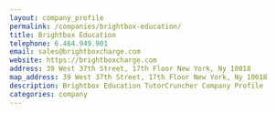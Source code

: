 ```yaml
---
layout: company_profile
permalink: /companies/brightbox-education/
title: Brightbox Education
telephone: 6.464.949.901
email: sales@brightboxcharge.com
website: https://brightboxcharge.com
address: 39 West 37th Street, 17th Floor New York, Ny 10018
map_address: 39 West 37th Street, 17th Floor New York, Ny 10018
description: Brightbox Education TutorCruncher Company Profile
categories: company
---
```


